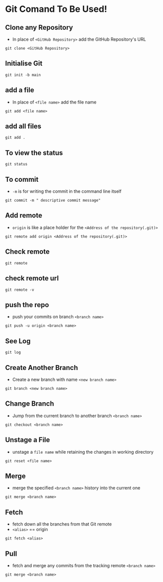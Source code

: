# Git Comand To Be Used!

## Clone any Repository

- In place of `<GitHub Repository>` add the GitHub Repository's URL

```{r eval=FALSE}
git clone <GitHub Repository>
```

## Initialise Git

```{r eval=FALSE}
git init -b main
```

## add a file

- In place of `<file name>` add the file name

```{r eval=FALSE}
git add <file name>
```

## add all files

```{r eval=FALSE}
git add .
```

## To view the status

```{r eval=FALSE}
git status
```

## To commit

- `-m` is for writing the commit in the command line itself

```{r eval=FALSE}
git commit -m " descriptive commit message"
```

## Add remote

- `origin` is like a place holder for the `<Address of the repository(.git)>`

```{r eval=FALSE}
git remote add origin <Address of the repository(.git)>
```

## Check remote

```{r eval=FALSE}
git remote
```

## check remote url

```{r eval=FALSE}
git remote -v
```

## push the repo

- push your commits on branch `<branch name>`

```{r eval=FALSE}
git push -u origin <branch name>
```

## See Log

```{r eval=FALSE}
git log
```

## Create Another Branch

- Create a new branch with name `<new branch name>`

```{r eval=FALSE}
git branch <new branch name>
```

## Change Branch

- Jump from the current branch to another branch `<branch name>`

```{r eval=FALSE}
git checkout <branch name>
```

## Unstage a File

- unstage a `file name` while retaining the changes in working directory

```{r eval=FALSE}
git reset <file name>
```

## Merge

- merge the specified `<branch name>` history into the current one

```{r eval=FALSE}
git merge <branch name>
```

## Fetch

- fetch down all the branches from that Git remote
- `<alias>` == origin

```{r eval=FALSE}
git fetch <alias>
```

## Pull

- fetch and merge any commits from the tracking remote `<branch name>`

```{r eval=FALSE}
git merge <branch name>
```
